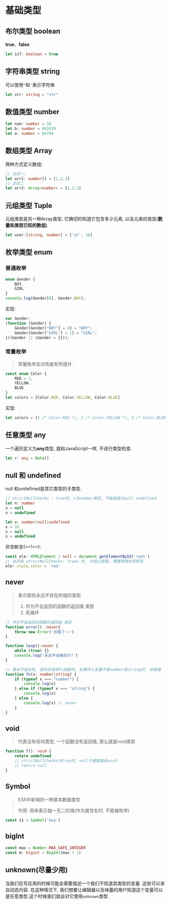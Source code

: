 # 基础类型

## 布尔类型 boolean

**true**、**false**

```typescript
let isT: boolean = true
```

## 字符串类型 string

可以使用```"```和```'```表示字符串

```typescript
let str: string = "str"
```

## 数值类型 number

```typescript
let num: number = 10
let b: number = 0b1010
let o: number = 0o744
```

## 数组类型 Array

两种方式定义数组:

```typescript
// 方式一:
let arr1: number[] = [1,2,3]
// 方式二
let arr2: Array<number> = [1,2,3]
```

## 元组类型 Tuple 

元组类型是另一种Array类型, 它确切的知道它包含多少元素, 以及元素的类型(**数量和类型已知的数组**).

```typescript
let user:[string, number] = ['yt', 18]
```

## 枚举类型 enum

### 普通枚举

```typescript
enum Gender {
    BOY,
    GIRL
}
console.log(Gender[0], Gender.BOY);
```

实现:

```js
var Gender;
(function (Gender) {
    Gender[Gender["BOY"] = 0] = "BOY";
    Gender[Gender["GIRL"] = 1] = "GIRL";
})(Gender || (Gender = {}));
```

### 常量枚举

> 常量枚举会对性能有所提升.

```typescript
const enum Color {
    RED = 1,
    YELLOW,
    BLUE
}
let colors = [Color.RED, Color.YELLOW, Color.BLUE]
```

实现:

```js
let colors = [1 /* Color.RED */, 2 /* Color.YELLOW */, 3 /* Color.BLUE */];
```

## 任意类型 any

一个遍历定义为**any**类型, 就和JavaScript一样, 不进行类型检查.

```typescript
let r: any = Date()
```

## null 和 undefined

null 和undefined是其它类型的子类型.

```typescript
// strictNullChecks : true时, n为number类型, 不能赋值为null undefined
let n: number
n = null
n = undefined

let x: number|null|undefined
x = 10
x = null
x = undefined
```

非空断言(==!==):

```typescript
const ele: HTMLElement | null = document.getElementById('root')
// 当开启 structNullChecks: trues 时, 为防止报错, 需要使用非空断言
ele!.style.color = 'red'
```

## never

> 表示那些永远不存在的值的类型
>
> 1. 作为不会返回的函数的返回值 类型
> 1. 死循环

```typescript
// 作为不会返回的函数的返回值 类型
function error() :never{
    throw new Error('出错了~~')
}

function loop():never {
    while (true) {}
    console.log('永远不会被执行!')
}

// 基本不会出现, 因为在调用fn函数时, 如果传入变量不是number或string时, 会报错
function fn(x: number|string) {
    if (typeof x === "number") {
        console.log(x)
    } else if (typeof x === "string") {
        console.log(x)
    } else {
        console.log(x) // never
    }
}
```

## void

> 代表没有任何类型, 一个函数没有返回值, 那么就是void类型

```typescript
function f(): void {
    return undefined
    // strictNullChecks为true时, null不能赋值给void
    // return null
}
```

## Symbol

> ES6中新增的一种基本数据类型
>
> 作用: 用来表示独一无二的值(作为属性名时, 不能被枚举)

```typescript
const s1 = Symbol('key')
```

## bigInt

```typescript
const max = Number.MAX_SAFE_INTEGER
const m: bigint = BigInt(max + 1)
```

## unknown(尽量少用)

当我们在写应用的时候可能会需要描述一个我们不知道其类型的变量. 这些可以来自动态内容. 在这种情况下, 我们想要让编辑器以及味蕾的用户知道这个变量可以是任意类型.这个时候我们就会对它使用`unknown`类型.
